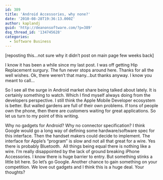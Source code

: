 ```yaml
---
id: 389
title: 'Android Accessories, why none?'
date: '2010-08-28T19:36:13.000Z'
author: kaplandj
guid: 'http://deanonsoftware.com/?p=389'
dsq_thread_id: '134745628'
categories:
  - Software Business
---
```

<div>
  <p>
    [reposting this…not sure why it didn’t post on main page few weeks back]
  </p>
  
  <p>
    I know it has been a while since my last post. I was off getting Hip Replacement surgury. The fun never stops around here. Thanks for all the well wishes. Ok, there weren’t that many…but thanks anyway. I know you meant to call…
  </p>
  
  <p>
    So I see all the surge in Android market share being talked about lately. It is certainly something to watch. Which I find myself always doing from the developers perspective. I still think the Apple Mobile Developer ecosystem is better. But walled gardens are full of their own problems. If tons of people own the phone, then there are customers waiting for great applications. So let us turn to my point of this writing.
  </p>
  
  <p>
    Why no gadgets for Android? Why no connector specification? I think Google would go a long way of defining some hardware/software spec for this interface. Then the handset makers could decide to implement. The interface for Apple’s “program” is slow and not all that great for a wire. Yes there is probably Bluetooth.  All things being equal there is nothing like a wire. I’m really disappointed by the lack of ground breaking iPhone Accessories. I know there is huge barrier to entry. But something stinks a little bit here. So let’s go Google. Another chance to gain something on your competition. We love out gadgets and I think this is a huge deal. Your thoughts?
  </p>
</div>

